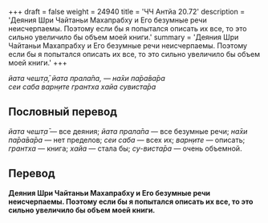 +++
draft = false
weight = 24940
title = 'ЧЧ Антйа 20.72'
description = 'Деяния Шри Чайтаньи Махапрабху и Его безумные речи неисчерпаемы. Поэтому если бы я попытался описать их все, то это сильно увеличило бы объем моей книги.'
summary = 'Деяния Шри Чайтаньи Махапрабху и Его безумные речи неисчерпаемы. Поэтому если бы я попытался описать их все, то это сильно увеличило бы объем моей книги.'
+++

_йата чешт̣а̄, йата прала̄па, — на̄хи па̄ра̄ва̄ра  
сеи саба варн̣ите грантха хайа сувиста̄ра_

## Пословный перевод

_йата_ _чешт̣а̄_ — все деяния; _йата_ _прала̄па_ — все безумные речи; _на̄хи_ _па̄ра̄ва̄ра_ — нет пределов; _сеи_ _саба_ — всех их; _варн̣ите_ — описать; _грантха_ — книга; _хайа_ — стала бы; _су_\-_виста̄ра_ — очень объемной.

## Перевод

**Деяния Шри Чайтаньи Махапрабху и Его безумные речи неисчерпаемы. Поэтому если бы я попытался описать их все, то это сильно увеличило бы объем моей книги.**

